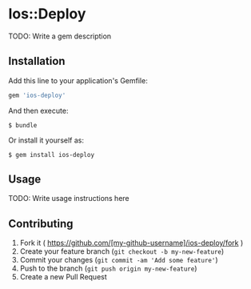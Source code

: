# Ios::Deploy

TODO: Write a gem description

## Installation

Add this line to your application's Gemfile:

```ruby
gem 'ios-deploy'
```

And then execute:

    $ bundle

Or install it yourself as:

    $ gem install ios-deploy

## Usage

TODO: Write usage instructions here

## Contributing

1. Fork it ( https://github.com/[my-github-username]/ios-deploy/fork )
2. Create your feature branch (`git checkout -b my-new-feature`)
3. Commit your changes (`git commit -am 'Add some feature'`)
4. Push to the branch (`git push origin my-new-feature`)
5. Create a new Pull Request
